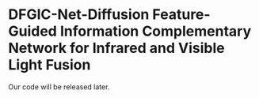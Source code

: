 # DFGIC-Net-Diffusion Feature-Guided Information Complementary Network for Infrared and Visible Light Fusion
Our code will be released later.
